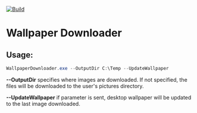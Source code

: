 [![Build](https://github.com/kassiokiarelly/bingwallpaper/actions/workflows/dotnet.yml/badge.svg)](https://github.com/kassiokiarelly/bingwallpaper/actions/workflows/dotnet.yml)

# Wallpaper Downloader

## Usage:

```powershell
WallpaperDownloader.exe --OutputDir C:\Temp --UpdateWallpaper
```
**--OutputDir** specifies where images are downloaded. If not specified, the files will be downloaded to the user's pictures directory.

**--UpdateWallpaper** if parameter is sent, desktop wallpaper will be updated to the last image downloaded.
